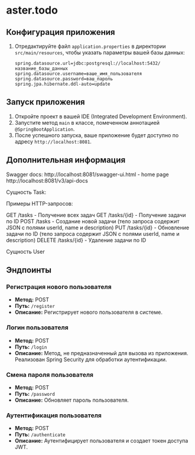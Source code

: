 # aster.todo

## Конфигурация приложения

1. Отредактируйте файл `application.properties` в директории `src/main/resources`, чтобы указать параметры вашей базы данных:

    ```properties
    spring.datasource.url=jdbc:postgresql://localhost:5432/название_базы_данных
    spring.datasource.username=ваше_имя_пользователя
    spring.datasource.password=ваш_пароль
    spring.jpa.hibernate.ddl-auto=update
    ```

## Запуск приложения

1. Откройте проект в вашей IDE (Integrated Development Environment).
2. Запустите метод `main` в классе, помеченном аннотацией `@SpringBootApplication`.
3. После успешного запуска, ваше приложение будет доступно по адресу `http://localhost:8081`.

## Дополнительная информация

Swagger docs:
http://localhost:8081/swagger-ui.html - home page
http://localhost:8081/v3/api-docs

Сущность Task:
  
Примеры HTTP-запросов:

GET /tasks - Получение всех задач
GET /tasks/{id} - Получение задачи по ID
POST /tasks - Создание новой задачи (тело запроса содержит JSON с полями userId, name и description)
PUT /tasks/{id} - Обновление задачи по ID (тело запроса содержит JSON с полями userId, name и description)
DELETE /tasks/{id} - Удаление задачи по ID


Сущность User

## Эндпоинты

### Регистрация нового пользователя
- **Метод:** POST
- **Путь:** `/register`
- **Описание:** Регистрирует нового пользователя в системе.

### Логин пользователя
- **Метод:** POST
- **Путь:** `/login`
- **Описание:** Метод, не предназначенный для вызова из приложения. Реализован Spring Security для обработки аутентификации.

### Смена пароля пользователя
- **Метод:** POST
- **Путь:** `/password`
- **Описание:** Обновляет пароль пользователя.

### Аутентификация пользователя
- **Метод:** POST
- **Путь:** `/authenticate`
- **Описание:** Аутентифицирует пользователя и создает токен доступа JWT.
